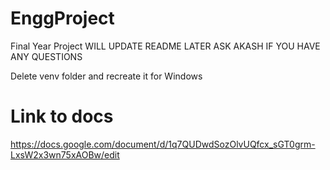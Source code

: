 # EnggProject
Final Year Project
WILL UPDATE README LATER
ASK AKASH IF YOU HAVE ANY QUESTIONS

Delete venv folder and recreate it for Windows

# Link to docs
https://docs.google.com/document/d/1q7QUDwdSozOlvUQfcx_sGT0grm-LxsW2x3wn75xAOBw/edit